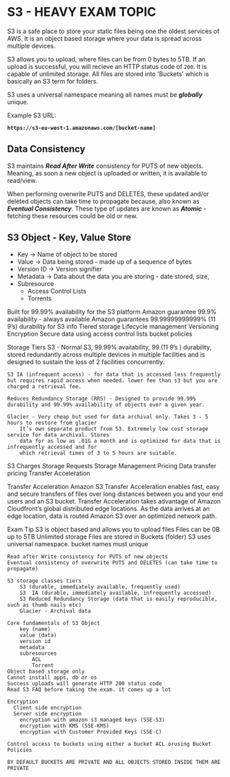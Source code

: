 # S3 - HEAVY EXAM TOPIC

S3 is a safe place to store your static files being one the oldest services of AWS. It is an object based storage where your data is spread across multiple devices.

S3 allows you to upload, where files can be from 0 bytes to 5TB. If an upload is successful, you will recieve an HTTP status code of `200`.
It is capable of unlimited storage. All files are stored into 'Buckets' which is basically an S3 term for folders.

S3 uses a universal namespace meaning all names must be **_globally_** unique.

Example S3 URL:

**`https://s3-eu-west-1.amazonaws.com/[bucket-name]`**

## Data Consistency

S3 maintains **_Read After Write_** consistency for PUTS of new objects. Meaning, as soon a new object is uploaded or written, it is available to read/view.

When performing overwrite PUTS and DELETES, these updated and/or deleted objects can take time to propagate because, also known as **_Eventual Consistency_**. These type of updates are known as **_Atomic_** - fetching these resources could be old or new.

## S3 Object - Key, Value Store

- Key -> Name of object to be stored
- Value -> Data being stored - made up of a sequence of bytes
- Version ID -> Version signifier
- Metadata -> Data about the data you are storing - date stored, size, 
- Subresource
    - Access Control Lists
    - Torrents

Built for 99.99% availability for the S3 platform
Amazon guarantee 99.9% availability - always available
Amazon guarantees 99.99999999999% (11 9’s) durability for S3 info
Tiered storage
Lifecycle management
Versioning
Encryption
Secure data using access control lists bucket policies

Storage Tiers 
    S3 - Normal S3, 99.99% availability, 99.(11 9’s ) durability, stored redundantly across multiple devices in multiple facilities and is designed to sustain the loss of 2 facilities concurrently.

    S3 IA (infrequent access) - for data that is accessed less frequently but requires rapid access when needed. lower fee than s3 but you are charged a retrieval fee.

    Reduces Redundancy Storage (RRS) - Designed to provide 99.99% durability and 99.99% availability of objects over a given year.

    Glacier - Very cheap but used for data archival only. Takes 3 - 5 hours to restore from glacier
        It’s own separate product from S3. Extremely low cost storage service for data archival. Stores
        data for as low as .01G a month and is optimized for data that is infrequently accessed and for
        which retrieval times of 3 to 5 hours are suitable.

S3 Charges
    Storage
    Requests
    Storage Management Pricing
    Data transfer pricing
    Transfer Acceleration

Transfer Acceleration
    Amazon S3 Transfer Acceleration enables fast, easy and secure transfers of files over long
distances between you and your end users and an S3 bucket. Transfer Acceleration takes
advantage of Amazon Cloudfront’s global distributed edge locations. As the data arrives at an edge location, data is routed Amazon S3 over an optimized network path.

Exam Tip
    S3 is object based and allows you to upload files
    Files can be 0B up to 5TB
    Unlimited storage
    Files are stored in Buckets (folder)
    S3 uses universal namespace. bucket names must unique

    Read after Write consistency for PUTS of new objects
    Eventual consistency of overwrite PUTS and DELETES (can take time to propagate)
    
    S3 storage classes tiers
        S3 (durable, immediately available, frequently used)
        S3  IA (durable, immediately available, infrequently accessed)
        S3 Reduced Redundancy Storage (data that is easily reproducible, such as thumb nails etc)
        Glacier - Archival data

    Core fundamentals of S3 Object
        key (name)
        value (data)
        version id
        metadata 
        subresources
            ACL 
            Torrent
    Object based storage only
    Cannot install apps, db or os
    Success uploads will generate HTTP 200 status code
    Read S3 FAQ before taking the exam. it comes up a lot
    
    Encryption
      Client side encryption
      Server side encryption
        encryption with amazon s3 managed keys (SSE-S3)
        encryption with KMS (SSE-KMS)
        encryption with Customer Provided Keys (SSE-C)
    
    Control access to buckets using either a bucket ACL orusing Bucket Policies

    BY DEFAULT BUCKETS ARE PRIVATE AND ALL OBJECTS STORED INSIDE THEM ARE PRIVATE


